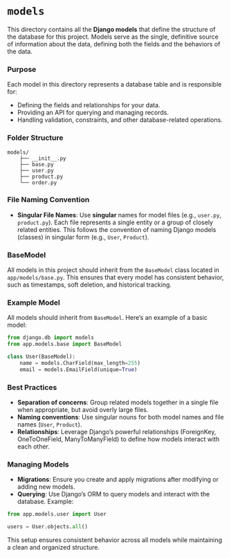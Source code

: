 # `models`

This directory contains all the **Django models** that define the structure of the database for this project. Models serve as the single, definitive source of information about the data, defining both the fields and the behaviors of the data.

### Purpose

Each model in this directory represents a database table and is responsible for:

- Defining the fields and relationships for your data.
- Providing an API for querying and managing records.
- Handling validation, constraints, and other database-related operations.

### Folder Structure

```
models/
    ├── __init__.py
    ├── base.py
    ├── user.py
    ├── product.py
    └── order.py
```

### File Naming Convention

- **Singular File Names**: Use **singular** names for model files (e.g., `user.py`, `product.py`). Each file represents a single entity or a group of closely related entities. This follows the convention of naming Django models (classes) in singular form (e.g., `User`, `Product`).

### BaseModel

All models in this project should inherit from the `BaseModel` class located in `app/models/base.py`. This ensures that every model has consistent behavior, such as timestamps, soft deletion, and historical tracking.

### Example Model

All models should inherit from `BaseModel`. Here’s an example of a basic model:

```python
from django.db import models
from app.models.base import BaseModel

class User(BaseModel):
    name = models.CharField(max_length=255)
    email = models.EmailField(unique=True)
```

### Best Practices

- **Separation of concerns**: Group related models together in a single file when appropriate, but avoid overly large files.
- **Naming conventions**: Use singular nouns for both model names and file names (`User`, `Product`).
- **Relationships**: Leverage Django’s powerful relationships (ForeignKey, OneToOneField, ManyToManyField) to define how models interact with each other.

### Managing Models

- **Migrations**: Ensure you create and apply migrations after modifying or adding new models.
- **Querying**: Use Django’s ORM to query models and interact with the database. Example:
  
```python
from app.models.user import User

users = User.objects.all()
```

This setup ensures consistent behavior across all models while maintaining a clean and organized structure.
